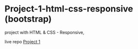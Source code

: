 # Project-1-html-css-responsive (bootstrap)
project with HTML &amp; CSS - Responsive,

live repo <a href="https://tarek-98.github.io/Project-1-html-css-responsive-bootstrap-/">Project 1</a>

